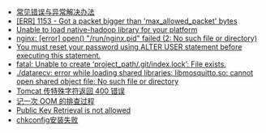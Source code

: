 - [常见错误与异常解决办法](/)
- [[ERR] 1153 - Got a packet bigger than 'max_allowed_packet' bytes](/throwable/max_allowed_packet.md)
- [Unable to load native-hadoop library for your platform](/throwable/write-hdfs-exception.md)
- [nginx: [error] open() "/run/nginx.pid" failed (2: No such file or directory)](/throwable/nginx-lost-pid.md)
- [You must reset your password using ALTER USER statement before executing this statement.](/throwable/update-mysql-password.md)
- [fatal: Unable to create ‘project_path/.git/index.lock’: File exists.](/throwable/error-git-commit.md)
- [./datarecv: error while loading shared libraries: libmosquitto.so: cannot open shared object file: No such file or directory](/throwable/mqtt-client-error.md)
- [Tomcat 传特殊字符返回 400 错误](/throwable/Tomcat.md)
- [记一次 OOM 的排查过程](/throwable/21-06-30-oom.md)
- [Public Key Retrieval is not allowed](/throwable/mysql8-connect-error.md)
- [chkconfig安装失败](/throwable/chkconfig-install-error.md)
